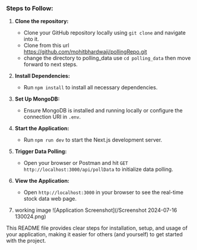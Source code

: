 
### Steps to Follow:

1. **Clone the repository:**
   - Clone your GitHub repository locally using `git clone` and navigate into it.
   -  Clone from this url https://github.com/mohitbhardwaji/pollingRepo.git
   -  change the directory to polling_data use `cd polling_data` then move forward to next steps.

2. **Install Dependencies:**
   - Run `npm install` to install all necessary dependencies.

3. **Set Up MongoDB:**
   - Ensure MongoDB is installed and running locally or configure the connection URI in `.env`.

4. **Start the Application:**
   - Run `npm run dev` to start the Next.js development server.

5. **Trigger Data Polling:**
   - Open your browser or Postman and hit `GET http://localhost:3000/api/pollData` to initialize data polling.

6. **View the Application:**
   - Open `http://localhost:3000` in your browser to see the real-time stock data web page.

7. working image 
![Application Screenshot](/Screenshot 2024-07-16 130024.png)

This README file provides clear steps for installation, setup, and usage of your application, making it easier for others (and yourself) to get started with the project.
